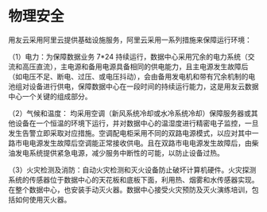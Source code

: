 # 物理安全
用友云采用阿里云提供基础设施服务，阿里云采用一系列措施来保障运行环境：

（1）电力：为保障数据业务 7*24 持续运行，数据中心采用冗余的电力系统（交流和高压直流），主电源和备用电源具备相同的供电能力，且主电源发生故障后（如电压不足、断电、过压、或电压抖动），会由备用发电机和带有冗余机制的电池组对设备进行供电，保障数据中心在一段时间的持续运行能力，这是用友云数据中心一个关键的组成部分。

（2）气候和温度： 均采用空调（新风系统冷却或水冷系统冷却）保障服务器或其他设备在一个恒温的环境下运行，并对数据中心的温湿度进行精密电子监控，一旦发生告警立即采取对应措施。空调配电柜采用不同的双路电源模式，以应对其中一路市电电源发生故障后空调能正常接收供电。且在双路市电电源发生故障后，由柴油发电系统提供紧急电源，减少服务中断性的可能，以防止设备过热。

（3）火灾检测及消防：自动火灾检测和灭火设备防止破坏计算机硬件。火灾探测系统的传感器位于数据中心的天花板和底板下面，利用热、烟雾和水传感器实现。在整个数据中心，也安装手动灭火器。数据中心接受火灾预防及灭火演练培训，包括如何使用灭火器。
